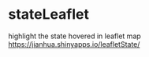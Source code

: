 stateLeaflet
============

highlight the state hovered in leaflet map
https://jianhua.shinyapps.io/leafletState/
